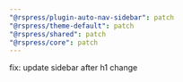 ```yaml
---
"@rspress/plugin-auto-nav-sidebar": patch
"@rspress/theme-default": patch
"@rspress/shared": patch
"@rspress/core": patch
---
```


fix: update sidebar after h1 change
